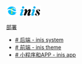 
<a href="/" class="logo text-center">
	<span class="logo-lg">
		<img src="/assets/img/logo-3.png" alt="" height="30">
	</span>
</a>

<a href="/" class="ml-3 sidebar-title">部署</a>

* [# 后端 - inis system](start/install-inis-system)
* [# 前端 - inis theme](start/install-inis-theme)
* [# 小程序和APP - inis app](start/install-inis-app)